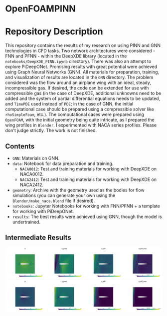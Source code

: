 # OpenFOAMPINN
# Repository Description

This repository contains the results of my research on using PINN and GNN technologies in CFD tasks. Two network architectures were considered - FNN and PFNN - within the DeepXDE library (located in the `notebooks/DeepXDE_PINN.ipynb` directory). There was also an attempt to explore PiDeepONet. Promising results with great potential were achieved using Graph Neural Networks (GNN). All materials for preparation, training, and visualization of results are located in the `GNN` directory. The problem considered was the flow around an airplane wing with an ideal, steady, incompressible gas. If desired, the code can be extended for use with compressible gas (in the case of DeepXDE, additional unknowns need to be added and the system of partial differential equations needs to be updated, and `TimePDE` used instead of `PDE`; in the case of GNN, the initial computational case should be prepared using a compressible solver like `rhoSimpleFoam`, etc.).
The computational cases were prepared using `OpenFOAM`, with the initial geometry being quite intricate, as I prepared the wing profiles in `Blender`. I experimented with NACA series profiles.
Please don't judge strictly. The work is not finished.

## Contents

- `GNN`: Materials on GNN.
- `data`: Notebook for data preparation and training.
  - `NACA0012`: Test and training materials for working with DeepXDE on NACA0012.
  - `NACA2412`: Test and training materials for working with DeepXDE on NACA2412.
- `geometry`: Archive with the geometry used as the bodies for flow simulations (you can generate your own using the `Blender/make_naca.blend` file if desired).
- `notebooks`: Jupyter Notebooks for working with FNN/PFNN + a template for working with PiDeepONet.
- `results`: The best results were achieved using GNN, though the model is undertrained.

## Intermediate Results
![Model Training Overview](results/NACA0012_Vel_10_GNN_Field_U.png)
![Model Training Overview](results/NACA0012_Vel_10_GNN_Field_p.png)
